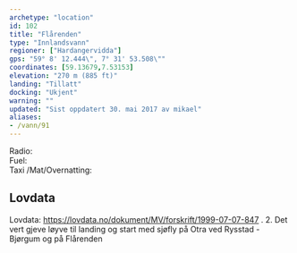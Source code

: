 ```yaml
---
archetype: "location"
id: 102
title: "Flårenden"
type: "Innlandsvann"
regioner: ["Hardangervidda"]
gps: "59° 8' 12.444\", 7° 31' 53.508\""
coordinates: [59.13679,7.53153]
elevation: "270 m (885 ft)"
landing: "Tillatt"
docking: "Ukjent"
warning: ""
updated: "Sist oppdatert 30. mai 2017 av mikael"
aliases:
- /vann/91
---
```


Radio:\
Fuel:\
Taxi /Mat/Overnatting:

## Lovdata

Lovdata: https://lovdata.no/dokument/MV/forskrift/1999-07-07-847 .  2. Det vert gjeve løyve til landing og start med sjøfly på Otra ved Rysstad - Bjørgum og på Flårenden
